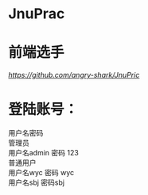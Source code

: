 # JnuPrac   

# 前端选手
*https://github.com/angry-shark/JnuPric*

# 登陆账号：
用户名密码  
  管理员    
  用户名admin 密码  123  
  普通用户  
  用户名wyc 密码 wyc   
  用户名sbj 密码sbj 
